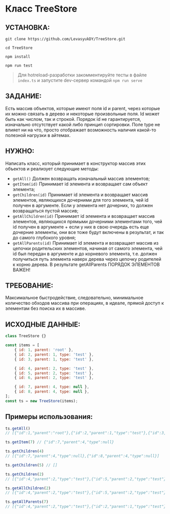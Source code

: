 # Класс TreeStore

## УСТАНОВКА:
```shell
git clone https://github.com/LevasyukDY/TreeStore.git
```
```shell
cd TreeStore
```
```shell
npm install
```
```shell
npm run test
```

> Для hotreload-разработки закомментируйте тесты в файле `index.ts` и запустите dev-сервер командой `npm run serve`

## ЗАДАНИЕ:
Есть массив объектов, которые имеют поля id и parent, через которые их можно связать в дерево и некоторые произвольные поля. Id может быть как числом, так и строкой. Порядок id не гарантируется, изначально отсутствует какой либо принцип сортировки. Поле type не влияет ни на что, просто отображает возможность наличия какой-то полезной нагрузки в айтемах. 

## НУЖНО:
Написать класс, который принимает в конструктор массив этих объектов и реализует следующие методы:
- `getAll()` Должен возвращать изначальный массив элементов;
- `getItem(id)` Принимает id элемента и возвращает сам объект элемента;
- `getChildren(id)` Принимает id элемента и возвращает массив элементов, являющихся дочерними для того элемента, чей id получен в аргументе. Если у элемента нет дочерних, то должен возвращаться пустой массив;
- `getAllChildren(id)` Принимает id элемента и возвращает массив элементов, являющихся прямыми дочерними элементами того, чей id получен в аргументе + если у них в свою очередь есть еще дочерние элементы, они все тоже будут включены в результат, и так до самого глубокого уровня;
- `getAllParents(id)` Принимает id элемента и возвращает массив из цепочки родительских элементов, начиная от самого элемента, чей id был передан в аргументе и до корневого элемента, т.е. должен получиться путь элемента наверх дерева через цепочку родителей к корню дерева. В результате getAllParents ПОРЯДОК ЭЛЕМЕНТОВ ВАЖЕН!
 
## ТРЕБОВАНИЕ: 
Максимальное быстродействие, следовательно, минимальное количество обходов массива при операциях, в идеале, прямой доступ к элементам без поиска их в массиве.

## ИСХОДНЫЕ ДАННЫЕ:
```js
class TreeStore {}

const items = [
    { id: 1, parent: 'root' },
    { id: 2, parent: 1, type: 'test' },
    { id: 3, parent: 1, type: 'test' },

    { id: 4, parent: 2, type: 'test' },
    { id: 5, parent: 2, type: 'test' },
    { id: 6, parent: 2, type: 'test' },

    { id: 7, parent: 4, type: null },
    { id: 8, parent: 4, type: null },
];
const ts = new TreeStore(items);
```

## Примеры использования:
```js
ts.getAll() 
// [{"id":1,"parent":"root"},{"id":2,"parent":1,"type":"test"},{"id":3,"parent":1,"type":"test"},{"id":4,"parent":2,"type":"test"},{"id":5,"parent":2,"type":"test"},{"id":6,"parent":2,"type":"test"},{"id":7,"parent":4,"type":null},{"id":8,"parent":4,"type":null}]
```

```js
ts.getItem(7) // {"id":7,"parent":4,"type":null}
``` 

```js
ts.getChildren(4) 
// [{"id":7,"parent":4,"type":null},{"id":8,"parent":4,"type":null}]
```

```js
ts.getChildren(5) // []
```

```js
ts.getChildren(2) 
// [{"id":4,"parent":2,"type":"test"},{"id":5,"parent":2,"type":"test"},{"id":6,"parent":2,"type":"test"}]
```

```js
ts.getAllChildren(2) 
// [{"id":4,"parent":2,"type":"test"},{"id":5,"parent":2,"type":"test"},{"id":6,"parent":2,"type":"test"},{"id":7,"parent":4,"type":null},{"id":8,"parent":4,"type":null}]
```

```js
ts.getAllParents(7) 
// [{"id":4,"parent":2,"type":"test"},{"id":2,"parent":1,"type":"test"},{"id":1,"parent":"root"}]
```